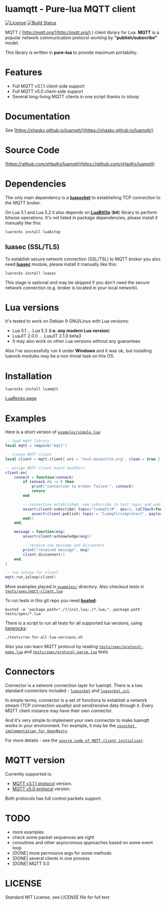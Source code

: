 # luamqtt - Pure-lua MQTT client

[![License](http://img.shields.io/badge/Licence-MIT-brightgreen.svg)](https://github.com/xHasKx/luamqtt/blob/master/LICENSE)
[![Build Status](https://travis-ci.org/xHasKx/luamqtt.svg?branch=master)](https://travis-ci.org/xHasKx/luamqtt)

MQTT ( [http://mqtt.org/](http://mqtt.org/) ) client library for Lua.
**MQTT** is a popular network communication protocol working by **"publish/subscribe"** model.

This library is written in **pure-lua** to provide maximum portability.

# Features

* Full MQTT v3.1.1 client-side support
* Full MQTT v5.0 client-side support
* Several long-living MQTT clients in one script thanks to ioloop

# Documentation

See [https://xhaskx.github.io/luamqtt/](https://xhaskx.github.io/luamqtt/)

# Source Code

[https://github.com/xHasKx/luamqtt](https://github.com/xHasKx/luamqtt)

# Dependencies

The only main dependency is a [**luasocket**](https://luarocks.org/modules/luarocks/luasocket) to establishing TCP connection to the MQTT broker.

On Lua 5.1 and Lua 5.2 it also depends on [**LuaBitOp**](http://bitop.luajit.org/) (**bit**) library to perform bitwise operations.
It's not listed in package dependencies, please install it manually like this:

    luarocks install luabitop

## luasec (SSL/TLS)

To establish secure network connection (SSL/TSL) to MQTT broker
you also need [**luasec**](https://github.com/brunoos/luasec) module, please install it manually like this:

    luarocks install luasec

This stage is optional and may be skipped if you don't need the secure network connection (e.g. broker is located in your local network).

# Lua versions

It's tested to work on Debian 9 GNU/Linux with Lua versions:
* Lua 5.1 ... Lua 5.3 (**i.e. any modern Lua version**)
* LuaJIT 2.0.0 ... LuaJIT 2.1.0 beta3
* It may also work on other Lua versions without any guarantees

Also I've successfully run it under **Windows** and it was ok, but installing luarock-modules may be a non-trivial task on this OS.

# Installation

    luarocks install luamqtt

[LuaRocks page](http://luarocks.org/modules/xhaskx/luamqtt)

# Examples

Here is a short version of [`examples/simple.lua`](examples/simple.lua):

```lua
-- load mqtt library
local mqtt = require("mqtt")

-- create MQTT client
local client = mqtt.client{ uri = "test.mosquitto.org", clean = true }

-- assign MQTT client event handlers
client:on{
    connect = function(connack)
        if connack.rc ~= 0 then
            print("connection to broker failed:", connack)
            return
        end

        -- connection established, now subscribe to test topic and publish a message after
        assert(client:subscribe{ topic="luamqtt/#", qos=1, callback=function()
            assert(client:publish{ topic = "luamqtt/simpletest", payload = "hello" })
        end})
    end,

    message = function(msg)
        assert(client:acknowledge(msg))

        -- receive one message and disconnect
        print("received message", msg)
        client:disconnect()
    end,
}

-- run ioloop for client
mqtt.run_ioloop(client)
```

More examples placed in [`examples/`](examples/) directory. Also checkout tests in [`tests/spec/mqtt-client.lua`](tests/spec/mqtt-client.lua)

To run tests in this git repo you need [**busted**](https://luarocks.org/modules/olivine-labs/busted):

    busted -e 'package.path="./?/init.lua;./?.lua;"..package.path' tests/spec/*.lua

There is a script to run all tests for all supported lua versions, using [hererocks](https://github.com/mpeterv/hererocks):

    ./tests/run-for-all-lua-versions.sh

Also you can learn MQTT protocol by reading [`tests/spec/protocol-make.lua`](tests/spec/protocol-make.lua) and [`tests/spec/protocol-parse.lua`](tests/spec/protocol-parse.lua) tests

# Connectors

Connector is a network connection layer for luamqtt. There is a two standard connectors included - [`luasocket`](mqtt/luasocket.lua) and [`luasocket_ssl`](mqtt/luasocket_ssl.lua).

In simple terms, connector is a set of functions to establish a network stream (TCP connection usually) and send/receive data through it.
Every MQTT client instance may have their own connector.

And it's very simple to implement your own connector to make luamqtt works in your environment.
For example, it may be the [`cosocket implementation for OpenResty`](https://github.com/openresty/lua-nginx-module).

For more details - see the [`source code of MQTT client initializer`](https://github.com/xHasKx/luamqtt/blob/master/mqtt/init.lua#L69).

# MQTT version

Currently supported is:

* [MQTT v3.1.1 protocol](http://docs.oasis-open.org/mqtt/mqtt/v3.1.1/errata01/os/mqtt-v3.1.1-errata01-os-complete.html) version.
* [MQTT v5.0 protocol](http://docs.oasis-open.org/mqtt/mqtt/v5.0/mqtt-v5.0.html) version.

Both protocols has full control packets support.

# TODO

* more examples
* check some packet sequences are right
* coroutines and other asyncronous approaches based on some event loop
* [DONE] more permissive args for some methods
* [DONE] several clients in one process
* [DONE] MQTT 5.0

# LICENSE

Standard MIT License, see LICENSE file for full text
